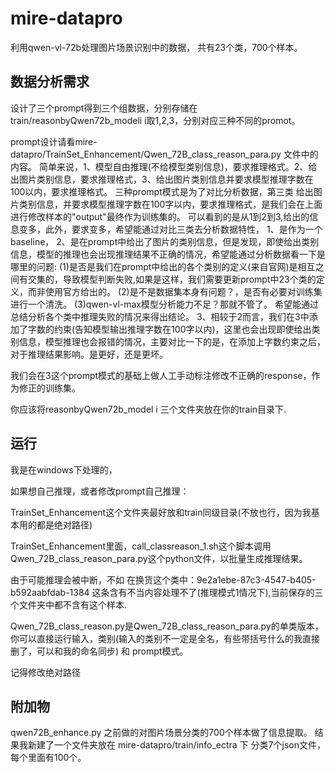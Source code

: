# mire-datapro

利用qwen-vl-72b处理图片场景识别中的数据，
共有23个类，700个样本。

## 数据分析需求

设计了三个prompt得到三个组数据，分别存储在 train/reasonbyQwen72b_modeli  i取1,2,3，分别对应三种不同的promot。

prompt设计请看mire-datapro/TrainSet_Enhancement/Qwen_72B_class_reason_para.py 文件中的内容。
简单来说，1、模型自由推理(不给模型类别信息)，要求推理格式。2、给出图片类别信息，要求推理格式，3、给出图片类别信息并要求模型推理字数在100以内，要求推理格式。
三种prompt模式是为了对比分析数据，第三类 给出图片类别信息，并要求模型推理字数在100字以内，要求推理格式，是我们会在上面进行修改样本的"output"最终作为训练集的。
可以看到的是从1到2到3,给出的信息变多，此外，要求变多，希望能通过对比三类去分析数据特性，
1、是作为一个baseline，
2、是在prompt中给出了图片的类别信息，但是发现，即使给出类别信息，模型的推理也会出现推理结果不正确的情况，希望能通过分析数据看一下是哪里的问题:
  (1)是否是我们在prompt中给出的各个类别的定义(来自官网)是相互之间有交集的，导致模型判断失败,如果是这样，我们需要更新prompt中23个类的定义，而非使用官方给出的。
  (2)是不是数据集本身有问题？，是否有必要对训练集进行一个清洗。
  (3)qwen-vl-max模型分析能力不足？那就不管了。
希望能通过总结分析各个类中推理失败的情况来得出结论。
3、相较于2而言，我们在3中添加了字数的约束(告知模型输出推理字数在100字以内)，这里也会出现即使给出类别信息，模型推理也会报错的情况，主要对比一下的是，在添加上字数约束之后，
  对于推理结果影响。是更好，还是更坏。

我们会在3这个prompt模式的基础上做人工手动标注修改不正确的response，作为修正的训练集。

你应该将reasonbyQwen72b_model i 三个文件夹放在你的train目录下.

## 运行
我是在windows下处理的，

如果想自己推理，或者修改prompt自己推理：

TrainSet_Enhancement这个文件夹最好放和train同级目录(不放也行，因为我基本用的都是绝对路径)

TrainSet_Enhancement里面，call_classreason_1.sh这个脚本调用Qwen_72B_class_reason_para.py这个python文件，以批量生成推理结果。

由于可能推理会被中断，不如
在换货这个类中：9e2a1ebe-87c3-4547-b405-b592aabfdab-1384 这条含有不当内容处理不了(推理模式1情况下),当前保存的三个文件夹中都不含有这个样本.

Qwen_72B_class_reason.py是Qwen_72B_class_reason_para.py的单类版本，你可以直接运行输入，类别(输入的类别不一定是全名，有些带括号什么的我直接删了，可以和我的命名同步)   和 prompt模式。

记得修改绝对路径


## 附加物
qwen72B_enhance.py 之前做的对图片场景分类的700个样本做了信息提取。
结果我新建了一个文件夹放在 mire-datapro/train/info_ectra 下
分类7个json文件，每个里面有100个。
